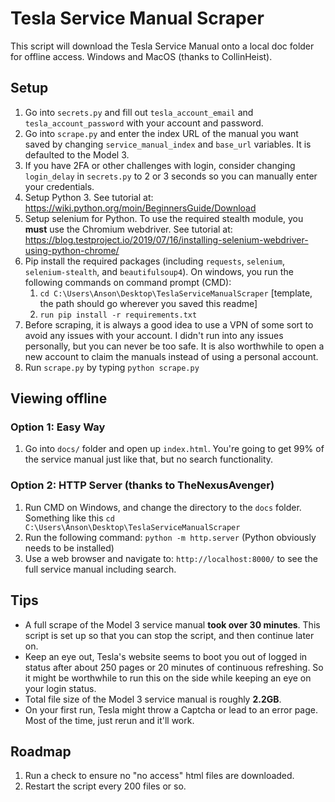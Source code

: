 # Tesla Service Manual Scraper

This script will download the Tesla Service Manual onto a local doc folder for offline access.  Windows and MacOS (thanks to CollinHeist).

## Setup

1. Go into `secrets.py` and fill out `tesla_account_email` and `tesla_account_password` with your account and password.
2. Go into `scrape.py` and enter the index URL of the manual you want saved by changing `service_manual_index` and `base_url` variables.  It is defaulted to the Model 3.
3. If you have 2FA or other challenges with login, consider changing `login_delay` in `secrets.py` to 2 or 3 seconds so you can manually enter your credentials.
4. Setup Python 3.  See tutorial at: <https://wiki.python.org/moin/BeginnersGuide/Download>
5. Setup selenium for Python.  To use the required stealth module, you **must** use the Chromium webdriver.  See tutorial at: <https://blog.testproject.io/2019/07/16/installing-selenium-webdriver-using-python-chrome/>
6. Pip install the required packages (including `requests`, `selenium`, `selenium-stealth`, and `beautifulsoup4`).  On windows, you run the following commands on command prompt (CMD):
    1.  `cd C:\Users\Anson\Desktop\TeslaServiceManualScraper` [template, the path should go wherever you saved this readme]
    2.  `run pip install -r requirements.txt`
7. Before scraping, it is always a good idea to use a VPN of some sort to avoid any issues with your account.  I didn't run into any issues personally, but you can never be too safe.  It is also worthwhile to open a new account to claim the manuals instead of using a personal account.
8. Run `scrape.py` by typing `python scrape.py`

## Viewing offline

### Option 1: Easy Way

1. Go into `docs/` folder and open up `index.html`.  You're going to get 99% of the service manual just like that, but no search functionality.

### Option 2: HTTP Server (thanks to TheNexusAvenger)

1. Run CMD on Windows, and change the directory to the `docs` folder.  Something like this `cd C:\Users\Anson\Desktop\TeslaServiceManualScraper`
2. Run the following command: `python -m http.server` (Python obviously needs to be installed)
3. Use a web browser and navigate to: `http://localhost:8000/` to see the full service manual including search.

## Tips

* A full scrape of the Model 3 service manual **took over 30 minutes**.  This script is set up so that you can stop the script, and then continue later on.
* Keep an eye out, Tesla's website seems to boot you out of logged in status after about 250 pages or 20 minutes of continuous refreshing.  So it might be worthwhile to run this on the side while keeping an eye on your login status.
* Total file size of the Model 3 service manual is roughly **2.2GB**.
* On your first run, Tesla might throw a Captcha or lead to an error page.  Most of the time, just rerun and it'll work.

## Roadmap

1. Run a check to ensure no "no access" html files are downloaded.
2. Restart the script every 200 files or so.

